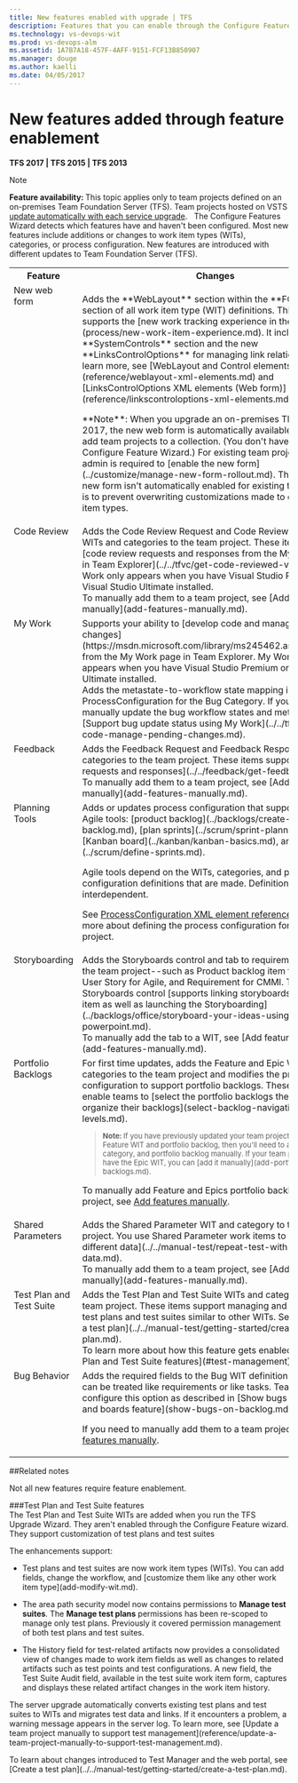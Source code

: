 ```yaml
---
title: New features enabled with upgrade | TFS
description: Features that you can enable through the Configure Features Wizard after you've upgraded the application tier server for Team Foundation Server (TFS) 
ms.technology: vs-devops-wit
ms.prod: vs-devops-alm
ms.assetid: 1A7B7A18-457F-4AFF-9151-FCF13B850907  
ms.manager: douge
ms.author: kaelli
ms.date: 04/05/2017
---
```


<!---
Supports the following FWLINK: Learn more about these configuration changes: http://go.microsoft.com/fwlink/?LinkID=242985 - 
-->

# New features added through feature enablement 

<b>TFS 2017 | TFS 2015 | TFS 2013</b>  

>[!NOTE]  
<b>Feature availability: </b>This topic applies only to team projects defined on an on-premises Team Foundation Server (TFS). Team projects hosted on VSTS [update automatically with each service upgrade](/vsts/release-notes/index).
  
The Configure Features Wizard detects which features have and haven't been configured. Most new features include additions or changes to work item types (WITs), categories, or process configuration. New features are introduced with different updates to Team Foundation Server (TFS).  


<table>
<tbody valign="top">
<tr>
<th width="18%">
Feature
</th>
<th width="70%">
Changes
</th>
<th width="12%">
Update
</th>
</tr>
<tr>
<td>
New web form
</td>
<td>
<p>Adds the **WebLayout** section within the **FORM** section of all work item type (WIT) definitions. This section supports the [new work tracking experience in the web portal](process/new-work-item-experience.md). It includes the **SystemControls** section and the new **LinksControlOptions** for managing link relationships. To learn more, see [WebLayout and Control elements](reference/weblayout-xml-elements.md) and [LinksControlOptions XML elements (Web form)](reference/linkscontroloptions-xml-elements.md).</p>
<p>**Note**: When you upgrade an on-premises TFS to TFS 2017, the new web form is automatically available when you add team projects to a collection. (You don't have to run the Configure Feature Wizard.) For existing team projects, an admin is required to [enable the new form](../customize/manage-new-form-rollout.md). The reason the new form isn't automatically enabled for existing team projects is to prevent overwriting customizations made to existing work item types.</p>
</td>
<td>
TFS 2017
</td>
</tr>
<tr>
<td>
Code Review
</td>
<td>
Adds the Code Review Request and Code Review Response WITs and categories to the team project. These items support [code review requests and responses from the My Work page in Team Explorer](../../tfvc/get-code-reviewed-vs.md). My Work only appears when you have Visual Studio Premium or Visual Studio Ultimate installed.<br /> 
To manually add them to a team project, see [Add features manually](add-features-manually.md).   
</td>
<td>
TFS 2012
</td>
</tr>
<tr>
<td>
My Work
</td>
<td>
Supports your ability to [develop code and manage pending changes](https://msdn.microsoft.com/library/ms245462.aspx#my_work) from the My Work page in Team Explorer. My Work only appears when you have Visual Studio Premium or Visual Studio Ultimate installed.<br /> 
Adds the metastate-to-workflow state mapping in ProcessConfiguration for the Bug Category. If you need to manually update the bug workflow states and metastates, see [Support bug update status using My Work](../../tfvc/develop-code-manage-pending-changes.md).   
</td>
<td>
TFS 2012
</td>
</tr>

<tr>
<td>
Feedback
</td>
<td>
Adds the Feedback Request and Feedback Response WITs and categories to the team project. These items support [feedback requests and responses](../../feedback/get-feedback.md). <br/>
To manually add them to a team project, see [Add features manually](add-features-manually.md). 
</td>
<td>
TFS 2012
</td>
</tr>

<tr>
<td>
Planning Tools
</td>
<td>
Adds or updates process configuration that supports using the Agile tools: [product backlog](../backlogs/create-your-backlog.md), [plan sprints](../scrum/sprint-planning.md), [Kanban board](../kanban/kanban-basics.md), and [more](../scrum/define-sprints.md).<br/>

Agile tools depend on the WITs, categories, and process configuration definitions that are made.  Definitions are interdependent. <br/>

See [ProcessConfiguration XML element reference](reference/process-configuration-xml-element.md) to learn more about defining the process configuration for your team project.  
</td>
<td>
TFS 2012
</td>
</tr>

<tr>
<td>
Storyboarding
</td>
<td>
Adds the Storyboards control and tab to requirement WIT for the team project--such as Product backlog item for Scrum, User Story for Agile, and Requirement for CMMI. The Storyboards control [supports linking storyboards to the work item as well as launching the Storyboarding](../backlogs/office/storyboard-your-ideas-using-powerpoint.md). <br/>
To manually add the tab to a WIT, see [Add features manually](add-features-manually.md). 
</td>
<td>
TFS 2012
</td>
</tr>
 

<tr>
<td>
Portfolio Backlogs
</td>
<td>
For first time updates, adds the Feature and Epic WIT and categories to the team project and modifies the process configuration to support portfolio backlogs. These features enable teams to [select the portfolio backlogs they work with to organize their backlogs](select-backlog-navigation-levels.md). <br/>

<blockquote style="font-size: 13px"><b>Note: </b>If you have previously updated your team project to add the Feature WIT and portfolio backlog, then you'll need to add the Epic WIT, category, and portfolio backlog manually. If your team project doesn't have the Epic WIT, you can [add it manually](add-portfolio-backlogs.md).    </blockquote>

To manually add Feature and Epics portfolio backlogs to a team project, see [Add features manually](add-features-manually.md). 

</td>
<td>
TFS 2013, TFS 2015
</td>
</tr>


<tr>
<td>
Shared Parameters
</td>
<td>
Adds the Shared Parameter WIT and category to the team project. You use Shared Parameter work items to [run tests with different data](../../manual-test/repeat-test-with-different-data.md).<br/> 
To manually add them to a team project, see [Add features manually](add-features-manually.md). 
</td>
<td>
TFS 2013.2
</td>
</tr>


<tr>
<td>
Test Plan and Test Suite
</td>
<td>
Adds the Test Plan and Test Suite WITs and categories to the team project. These items support managing and customizing test plans and test suites similar to other WITs. See also [Create a test plan](../../manual-test/getting-started/create-a-test-plan.md). <br/>
To learn more about how this feature gets enabled, see [Test Plan and Test Suite features](#test-management).   
</td>
<td>
TFS 2013.3
</td>
</tr>

<tr>
<td>
Bug Behavior
</td>
<td>
Adds the required fields to the Bug WIT definition so that they can be treated like requirements or like tasks. Teams can configure this option as described in [Show bugs on backlogs and boards feature](show-bugs-on-backlog.md).<br/>

If you need to manually add them to a team project, see [Add features manually](add-features-manually.md).  
</td>
<td>
TFS 2015
</td>
</tr>

</tbody>
</table>

##Related notes 

Not all new features require feature enablement. 


<a id="test-management" >   </a>
###Test Plan and Test Suite features  
The Test Plan and Test Suite WITs are added when you run the TFS Upgrade Wizard. They aren't enabled through the Configure Feature wizard. They support customization of test plans and test suites

<p>The enhancements support:</p>
  <ul>
    <li>
      <p>Test plans and test suites are now work item types (WITs). You can add fields, change the workflow, and [customize them like any other work item type](add-modify-wit.md). </p>
    </li>
    <li>
      <p>The area path security model now contains permissions to <b>Manage test suites</b>. The <b>Manage test plans</b> permissions has been re-scoped to manage only test plans. Previously it covered permission management of both test plans and test suites.</p>
    </li>
    <li>
      <p>The History field for test-related artifacts now provides a consolidated view of changes made to work item fields as well as changes to related artifacts such as test points and test configurations. A new field, the Test Suite Audit field, available in the test suite work item form, captures and displays these related artifact changes in the work item history.</p>
    </li>
  </ul>
  <p>The server upgrade automatically converts existing test plans and test suites to WITs and migrates test data and links. If it encounters a problem, a warning message appears in the server log. To learn more, see [Update a team project manually to support test management](reference/update-a-team-project-manually-to-support-test-management.md).</p>
  <p>To learn about changes introduced to Test Manager and the web portal, see [Create a test plan](../../manual-test/getting-started/create-a-test-plan.md).</p>

